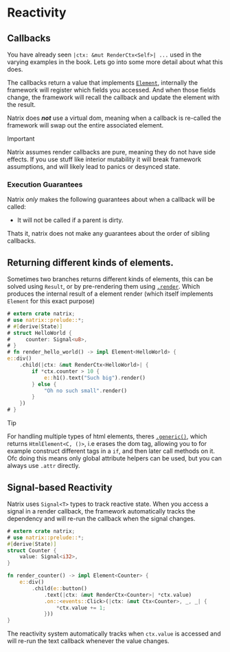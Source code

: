 # Reactivity

## Callbacks

You have already seen `|ctx: &mut RenderCtx<Self>| ...` used in the varying examples in the book.
Lets go into some more detail about what this does.

The callbacks return a value that implements [`Element`](dom::element::Element), internally the framework will register which fields you accessed.
And when those fields change, the framework will recall the callback and update the element with the result.

Natrix does **_not_** use a virtual dom, meaning when a callback is re-called the framework will swap out the entire associated element.

> [!IMPORTANT]
> Natrix assumes render callbacks are pure, meaning they do not have side effects.
> If you use stuff like interior mutability it will break framework assumptions,
> and will likely lead to panics or desynced state.

### Execution Guarantees

Natrix _only_ makes the following guarantees about when a callback will be called:

- It will not be called if a parent is dirty.

Thats it, natrix does not make any guarantees about the order of sibling callbacks.

## Returning different kinds of elements.
Sometimes two branches returns different kinds of elements, this can be solved using `Result`, or by pre-rendering them using [`.render`](dom::element::Element::render). Which produces the internal result of a element render (which itself implements `Element` for this exact purpose)

```rust
# extern crate natrix;
# use natrix::prelude::*;
# #[derive(State)]
# struct HelloWorld {
#     counter: Signal<u8>,
# }
# fn render_hello_world() -> impl Element<HelloWorld> {
e::div()
    .child(|ctx: &mut RenderCtx<HelloWorld>| {
        if *ctx.counter > 10 {
            e::h1().text("Such big").render()
        } else {
            "Oh no such small".render()
        }
    })
# }

```

> [!TIP]
> For handling multiple types of html elements, theres [`.generic()`](dom::html_elements::HtmlElement::generic), which returns `HtmlElement<C, ()>`, i.e erases the dom tag, allowing you to for example construct different tags in a `if`, and then later call methods on it. Ofc doing this means only global attribute helpers can be used, but you can always use `.attr` directly.

## Signal-based Reactivity

Natrix uses `Signal<T>` types to track reactive state. When you access a signal in a render callback, the framework automatically tracks the dependency and will re-run the callback when the signal changes.

```rust
# extern crate natrix;
# use natrix::prelude::*;
#[derive(State)]
struct Counter {
    value: Signal<i32>,
}

fn render_counter() -> impl Element<Counter> {
    e::div()
        .child(e::button()
            .text(|ctx: &mut RenderCtx<Counter>| *ctx.value)
            .on::<events::Click>(|ctx: &mut Ctx<Counter>, _, _| {
                *ctx.value += 1;
            }))
}
```

The reactivity system automatically tracks when `ctx.value` is accessed and will re-run the text callback whenever the value changes.